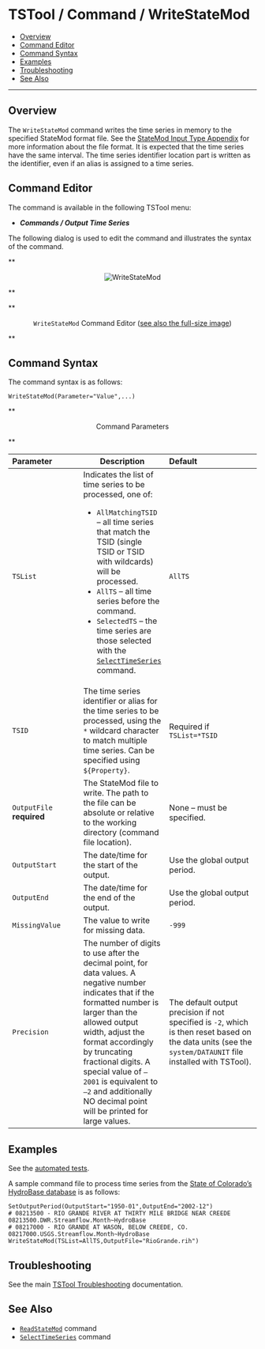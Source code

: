 # TSTool / Command / WriteStateMod #

*   [Overview](#overview)
*   [Command Editor](#command-editor)
*   [Command Syntax](#command-syntax)
*   [Examples](#examples)
*   [Troubleshooting](#troubleshooting)
*   [See Also](#see-also)

-------------------------

## Overview ##

The `WriteStateMod` command writes the time series in memory to the specified StateMod format file.
See the [StateMod Input Type Appendix](../../datastore-ref/StateMod/StateMod.md) for more information about the file format.
It is expected that the time series have the same interval.
The time series identifier location part is written as the identifier,
even if an alias is assigned to a time series.

## Command Editor ##

The command is available in the following TSTool menu:

*   ***Commands / Output Time Series***

The following dialog is used to edit the command and illustrates the syntax of the command.

**<p style="text-align: center;">
![WriteStateMod](WriteStateMod.png)
</p>**

**<p style="text-align: center;">
`WriteStateMod` Command Editor (<a href="../WriteStateMod.png">see also the full-size image</a>)
</p>**

## Command Syntax ##

The command syntax is as follows:

```text
WriteStateMod(Parameter="Value",...)
```
**<p style="text-align: center;">
Command Parameters
</p>**

|**Parameter**&nbsp;&nbsp;&nbsp;&nbsp;&nbsp;&nbsp;&nbsp;&nbsp;&nbsp;&nbsp;&nbsp;|**Description**|**Default**&nbsp;&nbsp;&nbsp;&nbsp;&nbsp;&nbsp;&nbsp;&nbsp;&nbsp;&nbsp;&nbsp;&nbsp;&nbsp;&nbsp;&nbsp;&nbsp;&nbsp;&nbsp;&nbsp;&nbsp;&nbsp;&nbsp;&nbsp;&nbsp;&nbsp;&nbsp;&nbsp;|
|--------------|-----------------|-----------------|
|`TSList`|Indicates the list of time series to be processed, one of:<br><ul><li>`AllMatchingTSID` – all time series that match the TSID (single TSID or TSID with wildcards) will be processed.</li><li>`AllTS` – all time series before the command.</li><li>`SelectedTS` – the time series are those selected with the [`SelectTimeSeries`](../SelectTimeSeries/SelectTimeSeries.md) command.</li></ul> | `AllTS` |
|`TSID`|The time series identifier or alias for the time series to be processed, using the `*` wildcard character to match multiple time series.  Can be specified using `${Property}`.|Required if `TSList=*TSID`|
|`OutputFile`<br>**required**|The StateMod file to write.  The path to the file can be absolute or relative to the working directory (command file location).|None – must be specified.|
|`OutputStart`|The date/time for the start of the output.|Use the global output period.|
|`OutputEnd`|The date/time for the end of the output.|Use the global output period.|
|`MissingValue`|The value to write for missing data.|`-999`|
|`Precision`|The number of digits to use after the decimal point, for data values.  A negative number indicates that if the formatted number is larger than the allowed output width, adjust the format accordingly by truncating fractional digits.  A special value of `–2001` is equivalent to `–2` and additionally NO decimal point will be printed for large values.|The default output precision if not specified is `-2`, which is then reset based on the data units (see the `system/DATAUNIT` file installed with TSTool).|

## Examples ##

See the [automated tests](https://github.com/OpenCDSS/cdss-app-tstool-test/tree/master/test/commands/WriteStateMod).

A sample command file to process time series from the [State of Colorado’s HydroBase database](../../datastore-ref/CO-HydroBase/CO-HydroBase.md)
is as follows:

```text
SetOutputPeriod(OutputStart="1950-01",OutputEnd="2002-12")
# 08213500 - RIO GRANDE RIVER AT THIRTY MILE BRIDGE NEAR CREEDE
08213500.DWR.Streamflow.Month~HydroBase
# 08217000 - RIO GRANDE AT WASON, BELOW CREEDE, CO.
08217000.USGS.Streamflow.Month~HydroBase
WriteStateMod(TSList=AllTS,OutputFile="RioGrande.rih")
```

## Troubleshooting ##

See the main [TSTool Troubleshooting](../../troubleshooting/troubleshooting.md) documentation.

## See Also ##

*   [`ReadStateMod`](../ReadStateMod/ReadStateMod.md) command
*   [`SelectTimeSeries`](../SelectTimeSeries/SelectTimeSeries.md) command
